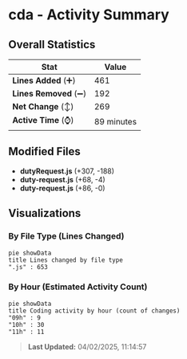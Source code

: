 # cda - Activity Summary 

## Overall Statistics

| Stat                   | Value                                                             |
| ---------------------- | ----------------------------------------------------------------- |
| **Lines Added** (➕)   | 461                                          |
| **Lines Removed** (➖) | 192                                        |
| **Net Change** (↕)    | 269                |
| **Active Time** (⌚)   | 89 minutes |


## Modified Files
- **dutyRequest.js** (+307, -188)
- **duty-request.js** (+68, -4)
- **duty-request.js** (+86, -0)

## Visualizations

### By File Type (Lines Changed)

```mermaid
pie showData
title Lines changed by file type
".js" : 653
```

### By Hour (Estimated Activity Count)

```mermaid
pie showData
title Coding activity by hour (count of changes)
"09h" : 9
"10h" : 30
"11h" : 11
```


> **Last Updated:** 04/02/2025, 11:14:57